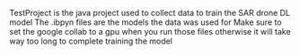 TestProject is the java project used to collect data to train the SAR drone DL model
The .ibpyn files are the models the data was used for
Make sure to set the google collab to a gpu when you run those files otherwise it will take way too long to complete training the model
